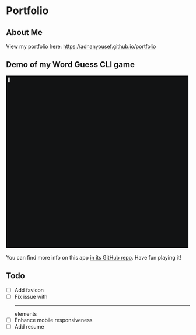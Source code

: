 # Portfolio

## About Me
View my portfolio here: https://adnanyousef.github.io/portfolio

## Demo of my Word Guess CLI game

<img width="500" src="https://github.com/adnanyousef/portfolio/raw/master/assets/images/word-guess.gif" alt="Word Guess Demo">


You can find more info on this app [in its GitHub repo](https://github.com/adnanyousef/word-guess-cli). Have fun playing it!

## Todo
- [ ] Add favicon
- [ ] Fix issue with <hr> elements
- [ ] Enhance mobile responsiveness
- [ ] Add resume